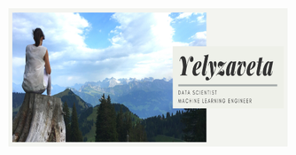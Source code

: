 <img src="https://raw.githubusercontent.com/ElizaLo/ElizaLo/master/banner.png" width="750" height="250">
